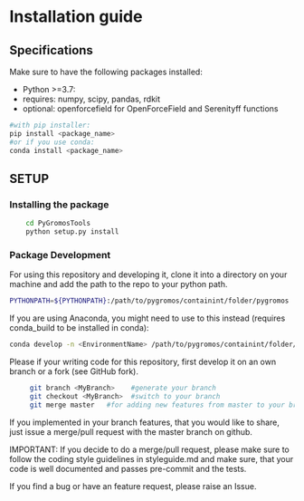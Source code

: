 # Installation guide

## Specifications

Make sure to have the following packages installed:
 * Python >=3.7:
 * requires: numpy, scipy, pandas, rdkit
 * optional: openforcefield for OpenForceField and Serenityff functions

```bash
#with pip installer:
pip install <package_name>
#or if you use conda:
conda install <package_name>
```

## SETUP

### Installing the package

```bash
    cd PyGromosTools
    python setup.py install
```

### Package Development

For using this repository and developing it, clone it into a directory on your machine and add the path to the repo to your python path.

```bash
PYTHONPATH=${PYTHONPATH}:/path/to/pygromos/containint/folder/pygromos
```

If you are using Anaconda, you might need to use to this instead (requires conda_build to be installed in conda):

```bash
conda develop -n <EnvironmentName> /path/to/pygromos/containint/folder/pygromos
```

Please if your writing code for this repository, first develop it on an own branch or a fork (see GitHub fork).

```bash
     git branch <MyBranch>    #generate your branch
     git checkout <MyBranch>  #switch to your branch
     git merge master   #for adding new features from master to your branch
```

If you implemented in your branch features, that you would like to share, just issue a merge/pull request with the master branch on github.

IMPORTANT:
If you decide to do a merge/pull request, please make sure to follow the coding style guidelines in styleguide.md and make sure, that your code is well documented and passes pre-commit and the tests.

If you find a bug or have an feature request, please raise an Issue.

